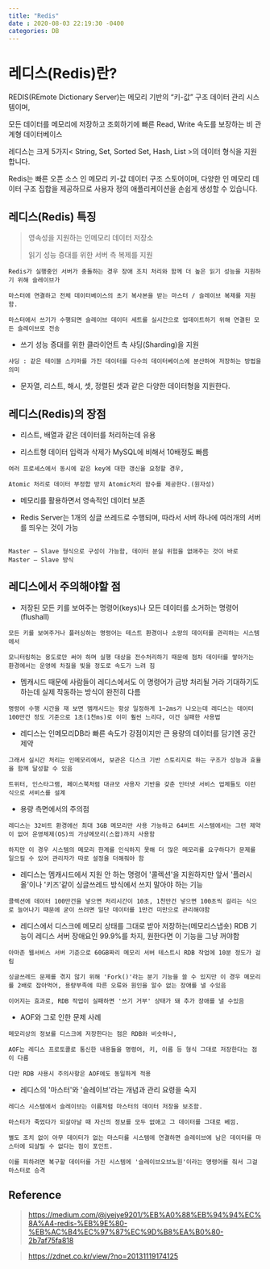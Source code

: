```yaml
---
title: "Redis"
date : 2020-08-03 22:19:30 -0400
categories: DB
---
```


# 레디스(Redis)란?



REDIS(REmote Dictionary Server)는 메모리 기반의 “키-값” 구조 데이터 관리 시스템이며, 

모든 데이터를 메모리에 저장하고 조회하기에 빠른 Read, Write 속도를 보장하는 비 관계형 데이터베이스


레디스는 크게 5가지< String, Set, Sorted Set, Hash, List >의 데이터 형식을 지원합니다.

Redis는 빠른 오픈 소스 인 메모리 키-값 데이터 구조 스토어이며, 다양한 인 메모리 데이터 구조 집합을 제공하므로 사용자 정의 애플리케이션을 손쉽게 생성할 수 있습니다.

## 레디스(Redis) 특징

> 영속성을 지원하는 인메모리 데이터 저장소
>
> 읽기 성능 증대를 위한 서버 측 복제를 지원

```
Redis가 실행중인 서버가 충돌하는 경우 장애 조치 처리와 함께 더 높은 읽기 성능을 지원하기 위해 슬레이브가

마스터에 연결하고 전체 데이터베이스의 초기 복사본을 받는 마스터 / 슬레이브 복제를 지원함. 

마스터에서 쓰기가 수행되면 슬레이브 데이터 세트를 실시간으로 업데이트하기 위해 연결된 모든 슬레이브로 전송
```

- 쓰기 성능 증대를 위한 클라이언트 측 샤딩(Sharding)을 지원

```
샤딩 : 같은 테이블 스키마를 가진 데이터를 다수의 데이터베이스에 분산하여 저장하는 방법을 의미
```

- 문자열, 리스트, 해시, 셋, 정렬된 셋과 같은 다양한 데이터형을 지원한다.


## 레디스(Redis)의 장점

- 리스트, 배열과 같은 데이터를 처리하는데 유용

- 리스트형 데이터 입력과 삭제가 MySQL에 비해서 10배정도 빠름

```
여러 프로세스에서 동시에 같은 key에 대한 갱신을 요청할 경우,

Atomic 처리로 데이터 부정합 방지 Atomic처리 함수를 제공한다.(원자성)
```

- 메모리를 활용하면서 영속적인 데이터 보존

- Redis Server는 1개의 싱글 쓰레드로 수행되며, 따라서 서버 하나에 여러개의 서버를 띄우는 것이 가능

```

Master — Slave 형식으로 구성이 가능함, 데이터 분실 위험을 없애주는 것이 바로 Master — Slave 방식

```


## 레디스에서 주의해야할 점

- 저장된 모든 키를 보여주는 명령어(keys)나 모든 데이터를 소거하는 명령어(flushall)

```
모든 키를 보여주거나 플러싱하는 명령어는 테스트 환경이나 소량의 데이터를 관리하는 시스템에서

모니터링하는 용도로만 써야 하며 실행 대상을 전수처리하기 때문에 점차 데이터를 쌓아가는 환경에서는 운영에 차질을 빚을 정도로 속도가 느려 짐
```

- 멤캐시드 때문에 사람들이 레디스에서도 이 명령어가 금방 처리될 거라 기대하기도 하는데 실제 작동하는 방식이 완전히 다름

```
명령어 수행 시간을 재 보면 멤캐시드는 항상 일정하게 1~2ms가 나오는데 레디스는 데이터 100만건 정도 기준으로 1초(1천ms)로 이미 훨씬 느리다, 이건 실패한 사용법
```

- 레디스는 인메모리DB라 빠른 속도가 강점이지만 큰 용량의 데이터를 담기엔 공간 제약

```
그래서 실시간 처리는 인메모리에서, 보관은 디스크 기반 스토리지로 하는 구조가 성능과 효율을 함께 달성할 수 있음

트위터, 인스타그램, 페이스북처럼 대규모 사용자 기반을 갖춘 인터넷 서비스 업체들도 이런 식으로 서비스를 설계
```

- 용량 측면에서의 주의점

```
레디스는 32비트 환경에선 최대 3GB 메모리만 사용 가능하고 64비트 시스템에서는 그런 제약이 없어 운영체제(OS)의 가상메모리(스왑)까지 사용함

하지만 이 경우 시스템의 메모리 한계를 인식하지 못해 더 많은 메모리를 요구하다가 문제를 일으킬 수 있어 관리자가 따로 설정을 더해줘야 함
```

- 레디스는 멤캐시드에서 지원 안 하는 명령어 '콜렉션'을 지원하지만 앞서 '플러시올'이나 '키즈'같이 싱글쓰레드 방식에서 쓰지 말아야 하는 기능

```
콜렉션에 데이터 100만건을 넣으면 처리시간이 10초, 1천만건 넣으면 100초씩 걸리는 식으로 늘어나기 때문에 굳이 쓰려면 일단 데이터를 1만건 미만으로 관리해야함
```

- 레디스에서 디스크에 메모리 상태를 그대로 받아 저장하는(메모리스냅숏) RDB 기능이 레디스 서버 장애요인 99.9%를 차지, 원한다면 이 기능을 그냥 꺼야함

```
아마존 웹서비스 서버 기준으로 60GB짜리 메모리 서버 테스트시 RDB 작업에 10분 정도가 걸림

싱글쓰레드 문제를 겪지 않기 위해 'Fork()'라는 분기 기능을 쓸 수 있지만 이 경우 메모리를 2배로 잡아먹어, 용량부족에 따른 오류와 원인을 알수 없는 장애를 낼 수있음

이어지는 효과로, RDB 작업이 실패하면 '쓰기 거부' 상태가 돼 추가 장애를 낼 수있음
```

-  AOF와 그로 인한 문제 사례

```
메모리상의 정보를 디스크에 저장한다는 점은 RDB와 비슷하나,

AOF는 레디스 프로토콜로 통신한 내용들을 명령어, 키, 이름 등 형식 그대로 저장한다는 점이 다름

다만 RDB 사용시 주의사항은 AOF에도 동일하게 적용
```


- 레디스의 '마스터'와 '슬레이브'라는 개념과 관리 요령을 숙지

```
레디스 시스템에서 슬레이브는 이름처럼 마스터의 데이터 저장을 보조함. 

마스터가 죽었다가 되살아날 때 자신의 정보를 모두 없애고 그 데이터를 그대로 베낌. 

별도 조치 없이 아무 데이터가 없는 마스터를 시스템에 연결하면 슬레이브에 남은 데이터를 마스터에 되살릴 수 없다는 점이 포인트. 

이를 피하려면 복구할 데이터를 가진 시스템에 '슬레이브오브노원'이라는 명령어를 줘서 그걸 마스터로 승격
```

## Reference

> https://medium.com/@jyejye9201/%EB%A0%88%EB%94%94%EC%8A%A4-redis-%EB%9E%80-%EB%AC%B4%EC%97%87%EC%9D%B8%EA%B0%80-2b7af75fa818

> https://zdnet.co.kr/view/?no=20131119174125

